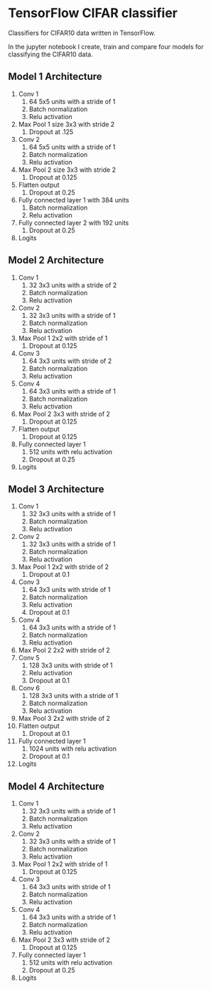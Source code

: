 # TensorFlow CIFAR classifier

Classifiers for CIFAR10 data written in TensorFlow.

In the jupyter notebook I create, train and compare four models for classifying the CIFAR10 data.

## Model 1 Architecture

1. Conv 1
    1. 64 5x5 units with a stride of 1
    2. Batch normalization
    3. Relu activation
2. Max Pool 1 size 3x3 with stride 2
    1. Dropout at .125
3. Conv 2
    1. 64 5x5 units with a stride of 1
    2. Batch normalization
    3. Relu activation
4. Max Pool 2 size 3x3 with stride 2
    1. Dropout at 0.125
5. Flatten output
    1. Dropout at 0.25
6. Fully connected layer 1 with 384 units
    1. Batch normalization
    2. Relu activation
7. Fully connected layer 2 with 192 units
    1. Dropout at 0.25
8. Logits

## Model 2 Architecture

1. Conv 1
    1. 32 3x3 units with a stride of 2
    2. Batch normalization
    3. Relu activation
2. Conv 2
    1. 32 3x3 units with a stride of 1
    2. Batch normalization
    3. Relu activation
3. Max Pool 1 2x2 with stride of 1
    1. Dropout at 0.125
4. Conv 3
    1. 64 3x3 units with stride of 2
    2. Batch normalization
    3. Relu activation
5. Conv 4
    1. 64 3x3 units with a stride of 1
    2. Batch normalization
    3. Relu activation
6. Max Pool 2 3x3 with stride of 2
    1. Dropout at 0.125
7. Flatten output
    1. Dropout at 0.125
8. Fully connected layer 1
    1. 512 units with relu activation
    2. Dropout at 0.25
9. Logits

## Model 3 Architecture

1. Conv 1
    1. 32 3x3 units with a stride of 1
    2. Batch normalization
    3. Relu activation
2. Conv 2
    1. 32 3x3 units with a stride of 1
    2. Batch normalization
    3. Relu activation
3. Max Pool 1 2x2 with stride of 2
    1. Dropout at 0.1
4. Conv 3
    1. 64 3x3 units with stride of 1
    2. Batch normalization
    3. Relu activation
    4. Dropout at 0.1
5. Conv 4
    1. 64 3x3 units with a stride of 1
    2. Batch normalization
    3. Relu activation
6. Max Pool 2 2x2 with stride of 2
7. Conv 5
    1. 128 3x3 units with stride of 1
    2. Relu activation
    3. Dropout at 0.1
8. Conv 6
    1. 128 3x3 units with a stride of 1
    2. Batch normalization
    3. Relu activation
9. Max Pool 3 2x2 with stride of 2
10. Flatten output
    1. Dropout at 0.1
11. Fully connected layer 1
    1. 1024 units with relu activation
    2. Dropout at 0.1
12. Logits

## Model 4 Architecture

1. Conv 1
    1. 32 3x3 units with a stride of 1
    2. Batch normalization
    3. Relu activation
2. Conv 2
    1. 32 3x3 units with a stride of 1
    2. Batch normalization
    3. Relu activation
3. Max Pool 1 2x2 with stride of 1
    1. Dropout at 0.125
4. Conv 3
    1. 64 3x3 units with stride of 1
    2. Batch normalization
    3. Relu activation
5. Conv 4
    1. 64 3x3 units with a stride of 1
    2. Batch normalization
    3. Relu activation
6. Max Pool 2 3x3 with stride of 2
    1. Dropout at 0.125
8. Fully connected layer 1
    1. 512 units with relu activation
    2. Dropout at 0.25
9. Logits
